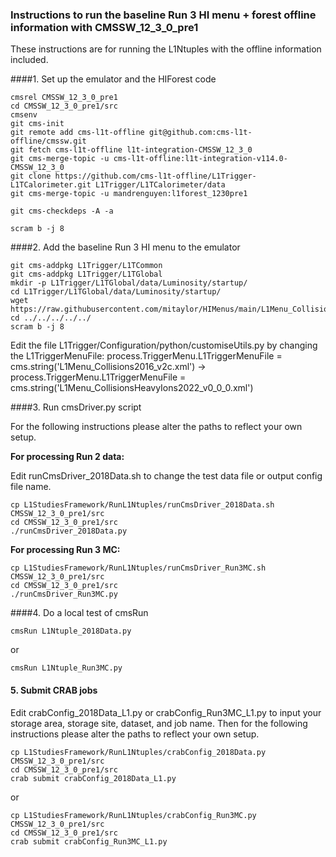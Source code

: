 ### Instructions to run the baseline Run 3 HI menu + forest offline information with CMSSW_12_3_0_pre1

These instructions are for running the L1Ntuples with the offline information included.

####1. Set up the emulator and the HIForest code

```
cmsrel CMSSW_12_3_0_pre1
cd CMSSW_12_3_0_pre1/src
cmsenv
git cms-init
git remote add cms-l1t-offline git@github.com:cms-l1t-offline/cmssw.git
git fetch cms-l1t-offline l1t-integration-CMSSW_12_3_0
git cms-merge-topic -u cms-l1t-offline:l1t-integration-v114.0-CMSSW_12_3_0
git clone https://github.com/cms-l1t-offline/L1Trigger-L1TCalorimeter.git L1Trigger/L1TCalorimeter/data
git cms-merge-topic -u mandrenguyen:l1forest_1230pre1

git cms-checkdeps -A -a

scram b -j 8
```

####2. Add the baseline Run 3 HI menu to the emulator

```
git cms-addpkg L1Trigger/L1TCommon
git cms-addpkg L1Trigger/L1TGlobal
mkdir -p L1Trigger/L1TGlobal/data/Luminosity/startup/
cd L1Trigger/L1TGlobal/data/Luminosity/startup/
wget https://raw.githubusercontent.com/mitaylor/HIMenus/main/L1Menu_CollisionsHeavyIons2022_v0_0_0.xml
cd ../../../../../
scram b -j 8
```

Edit the file L1Trigger/Configuration/python/customiseUtils.py by changing the L1TriggerMenuFile: process.TriggerMenu.L1TriggerMenuFile = cms.string('L1Menu_Collisions2016_v2c.xml') → process.TriggerMenu.L1TriggerMenuFile = cms.string('L1Menu_CollisionsHeavyIons2022_v0_0_0.xml')

####3. Run cmsDriver.py script

For the following instructions please alter the paths to reflect your own setup.

**For processing Run 2 data:**

Edit runCmsDriver_2018Data.sh to change the test data file or output config file name.

```
cp L1StudiesFramework/RunL1Ntuples/runCmsDriver_2018Data.sh CMSSW_12_3_0_pre1/src
cd CMSSW_12_3_0_pre1/src
./runCmsDriver_2018Data.py
```

**For processing Run 3 MC:**

```
cp L1StudiesFramework/RunL1Ntuples/runCmsDriver_Run3MC.sh CMSSW_12_3_0_pre1/src
cd CMSSW_12_3_0_pre1/src
./runCmsDriver_Run3MC.py
```

####4. Do a local test of cmsRun

```
cmsRun L1Ntuple_2018Data.py
```

or

```
cmsRun L1Ntuple_Run3MC.py
```

#### 5. Submit CRAB jobs

Edit crabConfig_2018Data_L1.py or crabConfig_Run3MC_L1.py to input your storage area, storage site, dataset, and job name. Then for the following instructions please alter the paths to reflect your own setup.

```
cp L1StudiesFramework/RunL1Ntuples/crabConfig_2018Data.py CMSSW_12_3_0_pre1/src
cd CMSSW_12_3_0_pre1/src
crab submit crabConfig_2018Data_L1.py
```

or

```
cp L1StudiesFramework/RunL1Ntuples/crabConfig_Run3MC.py CMSSW_12_3_0_pre1/src
cd CMSSW_12_3_0_pre1/src
crab submit crabConfig_Run3MC_L1.py
```

